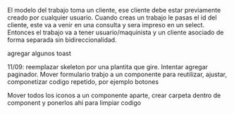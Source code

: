 

El modelo del trabajo toma un cliente, ese cliente debe estar previamente creado por cualquier usuario. Cuando creas un trabajo le pasas el id del cliente, este va a venir en una consulta y sera impreso en un select. Entonces el trabajo va a tener usuario/maquinista y un cliente asociado de forma separada sin bidireccionalidad.

agregar algunos toast

11/09: reemplazar skeleton por una plantita que gire. Intentar agregar paginador. Mover formulario trabjo a un componente para reutilizar, ajustar, componetizar codigo repetido, por ejemplo botones


Mover todos los iconos a un componente aparte, crear carpeta dentro de component y ponerlos ahi para limpiar codigo
